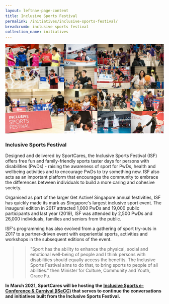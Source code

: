 ```yaml
---
layout: leftnav-page-content
title: Inclusive Sports Festival
permalink: /initiatives/inclusive-sports-festival/
breadcrumb: inclusive sports festival
collection_name: initiatives
---
```


![Inclusive Sports Festival](/images/Inclusive_Sports_Festival.jpg)

### Inclusive Sports Festival

Designed and delivered by SportCares, the Inclusive Sports Festival (ISF) offers free fun and family-friendly sports taster days for persons with disabilities (PwDs) - raising the awareness of sport for PwDs, health and wellbeing activities and to encourage PwDs to try something new.  ISF also acts as an important platform that encourages the community to embrace the differences between individuals to build a more caring and cohesive society.  

Organised as part of the larger Get Active! Singapore annual festivities, ISF has quickly made its mark as Singapore's largest inclusive sport event.  The inaugural edition in 2017 attracted 1,000 PwDs and 19,000 public participants and last year (2019), ISF was attended by 2,500 PwDs and 26,000 individuals, families and seniors from the public. 

ISF's programming has also evolved from a gathering of sport try-outs in 2017 to a partner-driven event with experiential sports, activities and workshops in the subsequent editions of the event.

>>"Sport has the ability to enhance the physical, social and emotional well-being of people and I think persons with disabilities should equally access the benefits.  The Inclusive Sports Festival aims to do that, to bring sports to people of all abilities." then Minister for Culture, Community and Youth, Grace Fu.

__In March 2021, SportCares will be hosting the [Inclusive Sports e-Conference & Carnival (ISeCC)](/initiatives/inclusive-sports-conference/) that serves to continue the conversations and initiatives built from the Inclusive Sports Festival.__
